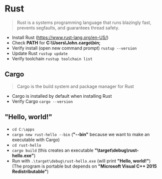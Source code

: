 # Rust

> Rust is a systems programming language that runs blazingly fast, prevents segfaults, and guarantees thread safety.

- Install Rust (https://www.rust-lang.org/en-US/)
- Check **PATH** for **C:\Users\John\.cargo\bin;** 
- Verify install (open new command prompt) `rustup --version`
- Update Rust `rustup update`
- Verify toolchain `rustup toolchain list`

## Cargo

> Cargo is the build system and package manager for Rust

- Cargo is installed by default when installing Rust
- Verify Cargo `cargo --version`

## "Hello, world!"
- `cd C:\apps`
- `cargo new rust-hello --bin` (**"--bin"** because we want to make an executable with Cargo)
- `cd rust-hello`
- `cargo build` (this creates an executable **"\target\debug\rust-hello.exe"**)
- Run with `.\target\debug\rust-hello.exe` (will print **"Hello, world!"**)  
(The program is portable but depends on **"Microsoft Visual C++ 2015 Redistributable"**)
